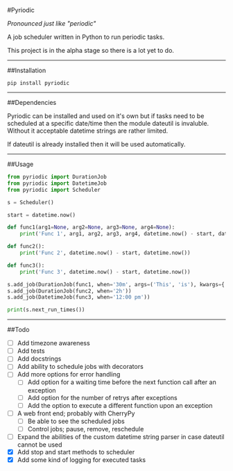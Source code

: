 #Pyriodic

_Pronounced just like "periodic"_

A job scheduler written in Python to run periodic tasks.

This project is in the alpha stage so there is a lot yet to do.

---

##Installation

```
pip install pyriodic
```

---

##Dependencies

Pyriodic can be installed and used on it's own but if tasks need to be scheduled at a specific date/time then the module dateutil is invaluble. Without it acceptable datetime strings are rather limited.

If dateutil is already installed then it will be used automatically.

---

##Usage

```python
from pyriodic import DurationJob
from pyriodic import DatetimeJob
from pyriodic import Scheduler

s = Scheduler()

start = datetime.now()

def func1(arg1=None, arg2=None, arg3=None, arg4=None):
	print('Func 1', arg1, arg2, arg3, arg4, datetime.now() - start, datetime.now())

def func2():
	print('Func 2', datetime.now() - start, datetime.now())

def func3():
	print('Func 3', datetime.now() - start, datetime.now())

s.add_job(DurationJob(func1, when='30m', args=('This', 'is'), kwargs={'arg3': 'the', 'arg4': 'first function'}, name='MyJob'))
s.add_job(DurationJob(func2, when='2h'))
s.add_job(DatetimeJob(func3, when='12:00 pm'))

print(s.next_run_times())
```


---

##Todo

- [ ] Add timezone awareness
- [ ] Add tests
- [ ] Add docstrings
- [ ] Add ability to schedule jobs with decorators
- [ ] Add more options for error handling
  - [ ] Add option for a waiting time before the next function call after an exception
  - [ ] Add option for the number of retrys after exceptions
  - [ ] Add the option to execute a different function upon an exception
- [ ] A web front end; probably with CherryPy
  - [ ] Be able to see the scheduled jobs
  - [ ] Control jobs; pause, remove, reschedule
- [ ] Expand the abilities of the custom datetime string parser in case dateutil cannot be used
- [x] Add stop and start methods to scheduler
- [x] Add some kind of logging for executed tasks